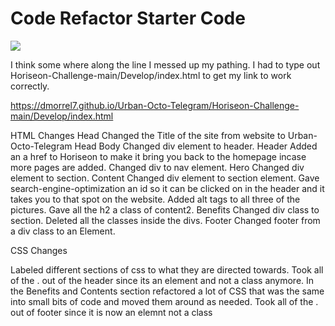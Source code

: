 # Code Refactor Starter Code

<img src="/assets/images/dalton-website.png" />




I think some where along the line I messed up my pathing. I had to type out Horiseon-Challenge-main/Develop/index.html to get my link to work correctly.

<a href="https://dmorrel7.github.io/Urban-Octo-Telegram/Horiseon-Challenge-main/Develop/index.html">https://dmorrel7.github.io/Urban-Octo-Telegram/Horiseon-Challenge-main/Develop/index.html</a>

HTML Changes
Head
    Changed the Title of the site from website to Urban-Octo-Telegram
Head
Body 
    Changed div element to header.
    Header
        Added an a href to Horiseon to make it bring you back to the homepage incase more pages are added.
        Changed div to nav element.
    Hero
        Changed div element to section.
    Content
        Changed div element to section element.
        Gave search-engine-optimization an id so it can be clicked on in the header and it takes you to that spot on the website.
        Added alt tags to all three of the pictures.
        Gave all the h2 a class of content2.
    Benefits
        Changed div class to section.
        Deleted all the classes inside the divs.
    Footer
        Changed footer from a div class to an Element.



CSS Changes

Labeled different sections of css to what they are directed towards.
Took all of the . out of the header since its an element and not a class anymore.
In the Benefits and Contents section refactored a lot of CSS that was the same into small bits of code and moved them around as needed.
Took all of the . out of footer since it is now an elemnt not a class




